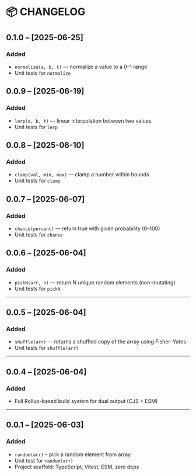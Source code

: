 # 📦 CHANGELOG

## 0.1.0 – [2025-06-25]
### Added
- `normalize(a, b, t)` — normalize a value to a 0–1 range
- Unit tests for `normalize`

## 0.0.9 – [2025-06-19]
### Added
- `lerp(a, b, t)` — linear interpolation between two values
- Unit tests for `lerp`

## 0.0.8 – [2025-06-10]
### Added
- `clamp(val, min, max)` — clamp a number within bounds
- Unit tests for `clamp`

## 0.0.7 – [2025-06-07]
### Added
- `chance(percent)` — return true with given probability (0–100)
- Unit tests for `chance`

## 0.0.6 – [2025-06-04]
### Added
- `pickN(arr, n)` — return N unique random elements (non-mutating)
- Unit tests for `pickN`

---

## 0.0.5 – [2025-06-04]
### Added
- `shuffle(arr)` — returns a shuffled copy of the array using Fisher–Yates
- Unit tests for `shuffle(arr)`

---

## 0.0.4 – [2025-06-04]
### Added
- Full Rollup-based build system for dual output (CJS + ESM)

---

## 0.0.1 – [2025-06-03]
### Added
- `random(arr)` – pick a random element from array
- Unit test for `random(arr)`
- Project scaffold: TypeScript, Vitest, ESM, zero deps
